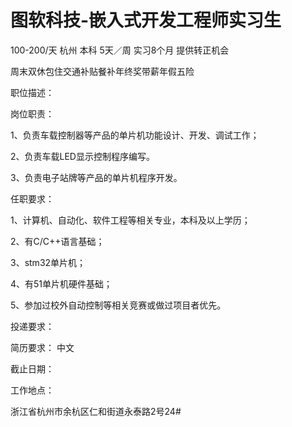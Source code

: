 # 图软科技-嵌入式开发工程师实习生

100-200/天 杭州 本科 5天／周 实习8个月 提供转正机会

周末双休包住交通补贴餐补年终奖带薪年假五险

职位描述：

 岗位职责：

1、负责车载控制器等产品的单片机功能设计、开发、调试工作；

2、负责车载LED显示控制程序编写。

3、负责电子站牌等产品的单片机程序开发。

任职要求：

1、计算机、自动化、软件工程等相关专业，本科及以上学历；

2、有C/C++语言基础；

3、stm32单片机；

4、有51单片机硬件基础；

5、参加过校外自动控制等相关竞赛或做过项目者优先。

投递要求：

简历要求： 中文

截止日期：

工作地点：

浙江省杭州市余杭区仁和街道永泰路2号24#